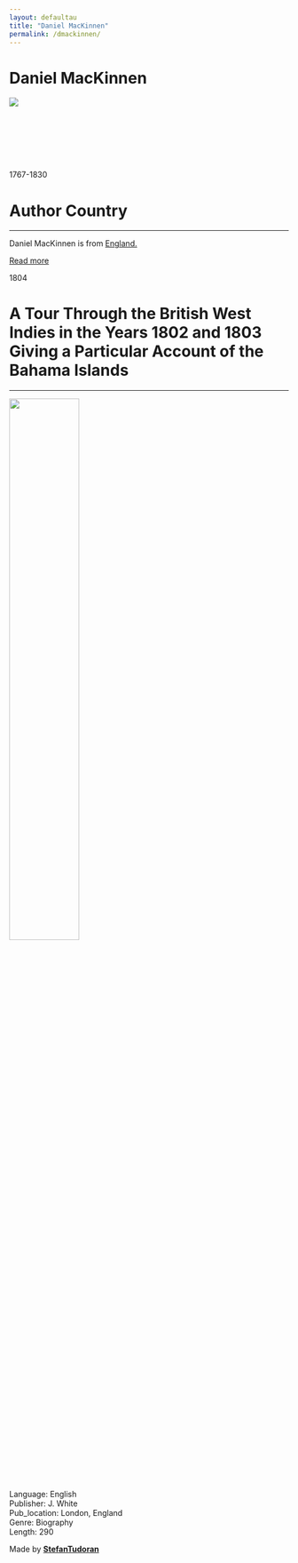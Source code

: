 ```yaml
---
layout: defaultau
title: "Daniel MacKinnen"
permalink: /dmackinnen/
---
```

<!-- partial:index.partial.html -->
<div class="content">
    <h1>Daniel MacKinnen</h1>
    <div class="quote">
        <div><img src="https://t4.ftcdn.net/jpg/03/40/12/49/360_F_340124934_bz3pQTLrdFpH92ekknuaTHy8JuXgG7fi.jpg" class="logo"></div>
    </div>
    <div class="timeline">
        <div style="padding-bottom:100px;"></div>
        <div class="block">
            <div class="date right"><p class="right"> 1767-1830 </p></div>
            <div class="dot"></div>
            <div class="left first">
            <div class="author_country">
                <h1>Author Country</h1><hr>
          <div class="aclocation">  <p>Daniel MacKinnen is from <a href="http://localhost:4000/11">England.</a></p></div>
              <div class="acreadmore">  <a href="https://en.wikipedia.org/wiki/Daniel_Mackinnon" target="_blank">Read more</a></div>
            </div>
            </div>
        </div>
        <div class="block">
            <div class="date left"><p class="left">1804</p></div>
            <div class="dot"></div>
            <div class="right">
                <h1>A Tour Through the British West Indies in the Years 1802 and 1803 Giving a Particular Account of the Bahama Islands</h1><hr>
                <p><img src="https://m.media-amazon.com/images/I/31F5DrwRb9L._AC_SY780_.jpg" height="50%" width = "50%"></p>
                <p>
                Language: English<br/>
                Publisher: J. White<br/>
                Pub_location: London, England<br/>
                Genre: Biography<br/>
                Length: 290</p>
            </div>
        </div>
        <div id="footer">
        <p id="copyright">Made by&nbsp;<strong><a href="https://www.linkedin.com/in/nicolae-stefan-tudoran-b02291127/" target="_blank">StefanTudoran</a></strong></p>
    </div>
</div>
